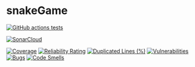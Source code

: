 # snakeGame
[![GitHub actions tests](https://github.com/EkaterinaZhiltsova/snakeGame/actions/workflows/github-actions-tests.yml/badge.svg)](https://github.com/EkaterinaZhiltsova/snakeGame/actions/workflows/github-actions-tests.yml)

[![SonarCloud](https://sonarcloud.io/images/project_badges/sonarcloud-white.svg)](https://sonarcloud.io/summary/new_code?id=EkaterinaZhiltsova_snakeGame)

[![Coverage](https://sonarcloud.io/api/project_badges/measure?project=EkaterinaZhiltsova_snakeGame&metric=coverage)](https://sonarcloud.io/summary/new_code?id=EkaterinaZhiltsova_snakeGame)
[![Reliability Rating](https://sonarcloud.io/api/project_badges/measure?project=EkaterinaZhiltsova_snakeGame&metric=reliability_rating)](https://sonarcloud.io/summary/new_code?id=EkaterinaZhiltsova_snakeGame)
[![Duplicated Lines (%)](https://sonarcloud.io/api/project_badges/measure?project=EkaterinaZhiltsova_snakeGame&metric=duplicated_lines_density)](https://sonarcloud.io/summary/new_code?id=EkaterinaZhiltsova_snakeGame)
[![Vulnerabilities](https://sonarcloud.io/api/project_badges/measure?project=EkaterinaZhiltsova_snakeGame&metric=vulnerabilities)](https://sonarcloud.io/summary/new_code?id=EkaterinaZhiltsova_snakeGame)
[![Bugs](https://sonarcloud.io/api/project_badges/measure?project=EkaterinaZhiltsova_snakeGame&metric=bugs)](https://sonarcloud.io/summary/new_code?id=EkaterinaZhiltsova_snakeGame)
[![Code Smells](https://sonarcloud.io/api/project_badges/measure?project=EkaterinaZhiltsova_snakeGame&metric=code_smells)](https://sonarcloud.io/summary/new_code?id=EkaterinaZhiltsova_snakeGame)
